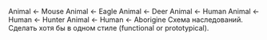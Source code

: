 Animal <- Mouse
Animal <- Eagle
Animal <- Deer
Animal <- Human
Animal <- Human <- Hunter
Animal <- Human <- Aborigine
Схема наследований.
Сделать хотя бы в одном стиле (functional or prototypical).
